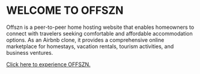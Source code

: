# WELCOME TO OFFSZN

Offszn is a peer-to-peer home hosting website that enables homeowners to connect with travelers seeking comfortable and affordable accommodation options. As an Airbnb clone, it provides a comprehensive online marketplace for homestays, vacation rentals, tourism activities, and business ventures.

[Click here to experience OFFSZN.](https://sadiqs-auth-me.onrender.com)
